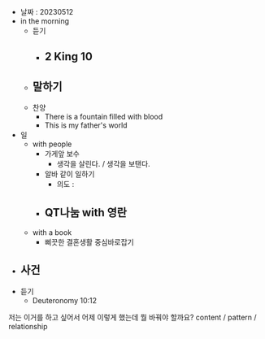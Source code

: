 - 날짜 : 20230512
- in the morning
	- 듣기
		- 2 King 10
			- 
	- 말하기
		-  
	- 찬양
		- There is a fountain filled with blood
		- This is my father's world
- 일
	- with people
		- 가게앞 보수
			- 생각을 살린다. / 생각을 보탠다.
		- 알바 같이 일하기
			- 의도 : 
		- QT나눔 with 영란
			- 
	-  with a book
		- 삐끗한 결혼생활 중심바로잡기
- 사건
	- 
- 듣기
	- Deuteronomy  10:12



저는 이거를 하고 싶어서 어제 이렇게 했는데 뭘 바꿔야 할까요?
content / pattern / relationship